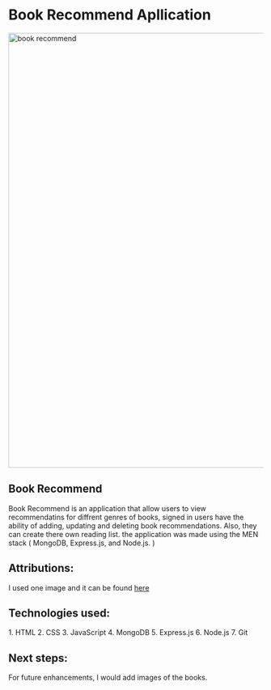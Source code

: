 <h1>Book Recommend Apllication</h1>
<img width="1900" height="860" alt="book recommend" src="https://github.com/user-attachments/assets/a2c40bba-76f4-44ac-83e8-b91bb466a45a" />

<h2>Book Recommend</h2>
Book Recommend is an application that allow users to view recommendatins for diffrent genres of books, signed in users have the ability of adding, updating and deleting book recommendations. Also, they can create there own reading list. the application was made using the MEN stack ( MongoDB, Express.js, and Node.js. )

<h2>Attributions: </h2>
I used one image and it can be found  <a href="https://github.com/hudasul/Book-Recommend/blob/main/public/images/book.jpg">here</a>

<h2>Technologies used:</h2>
1. HTML
2. CSS
3. JavaScript
4. MongoDB
5. Express.js
6. Node.js
7. Git

<h2>Next steps:</h2>
For future enhancements, I would add images of the books.
